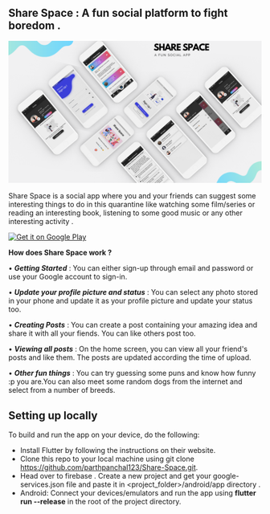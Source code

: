 ## Share Space : A fun social platform to fight boredom .
![Graphic](https://github.com/parthpanchal123/Share-Space/blob/master/Screenshots/SHARE%20SPACE.png)

Share Space is a social app where you and your friends can suggest some interesting things to do in this quarantine like watching some film/series or reading an interesting book, listening to some good music or any other interesting activity .

<a href='https://play.google.com/store/apps/details?id=com.parthpanchal.sharespace&pcampaignid=pcampaignidMKT-Other-global-all-co-prtnr-py-PartBadge-Mar2515-1'><img alt='Get it on Google Play' src='https://play.google.com/intl/en_us/badges/static/images/badges/en_badge_web_generic.png' width=200 height=80/></a>

**How does Share Space work ?**

• **_Getting Started_** : You can either sign-up through email and password or use your Google account to sign-in.

• **_Update your profile picture and status_** : You can select any photo stored in your phone and update it as your profile picture and update your status too.

• **_Creating Posts_** : You can create a post containing your amazing idea and share it with all your fiends. You can like others post too.

• **_Viewing all posts_** : On the home screen, you can view all your friend's posts and like them. The posts are updated according the time of upload.

• **_Other fun things_** : You can try guessing some puns and know how funny :p you are.You can also meet some random dogs from the internet and select from a number of breeds.

## Setting up locally 

To build and run the app on your device, do the following:

* Install Flutter by following the instructions on their website.  
* Clone this repo to your local machine using git clone https://github.com/parthpanchal123/Share-Space.git.
* Head over to firebase . Create a new project and get your google-services.json file and paste it in <project_folder>/android/app directory .
* Android: Connect your devices/emulators and run the app using **flutter run --release**  in the root of the project directory.

